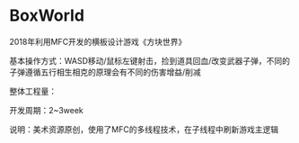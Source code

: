 # BoxWorld
2018年利用MFC开发的横板设计游戏《方块世界》

基本操作方式：WASD移动/鼠标左键射击，捡到道具回血/改变武器子弹，不同的子弹遵循五行相生相克的原理会有不同的伤害增益/削减

整体工程量：

开发周期：2~3week

说明：美术资源原创，使用了MFC的多线程技术，在子线程中刷新游戏主逻辑



